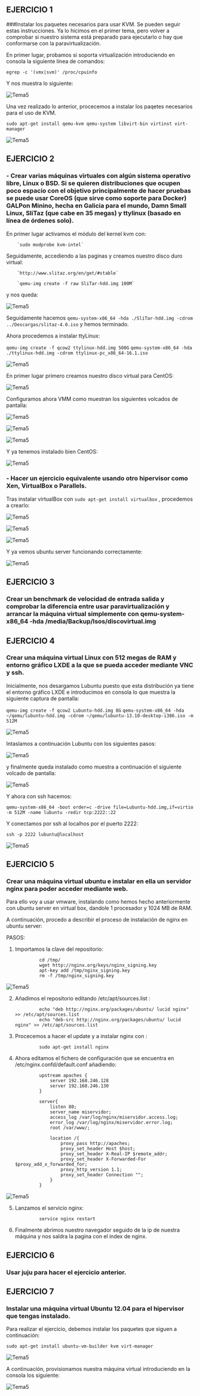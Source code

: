 ## EJERCICIO 1
###Instalar los paquetes necesarios para usar KVM. Se pueden seguir estas instrucciones. Ya lo hicimos en el primer tema, pero volver a comprobar si nuestro sistema está preparado para ejecutarlo o hay que conformarse con la paravirtualización.

En primer lugar, probamos si soporta virtualización introduciendo en consola la siguiente línea de comandos:

    egrep -c '(vmx|svm)' /proc/cpuinfo
    
  Y nos muestra lo siguiente:
  
  
  ![Tema5](http://ubuntuone.com/2LNcQHUFLSsMgGu1XqmdOg)
  
  
 Una vez realizado lo anterior, procecemos a instalar los paqetes necesarios para el uso de KVM.

    sudo apt-get install qemu-kvm qemu-system libvirt-bin virtinst virt-manager
    
  ![Tema5](http://ubuntuone.com/6tLLCoDHeLbMABIa7dglMe)



## EJERCICIO 2

### - Crear varias máquinas virtuales con algún sistema operativo libre, Linux o BSD. Si se quieren distribuciones que ocupen poco espacio con el objetivo principalmente de hacer pruebas se puede usar CoreOS (que sirve como soporte para Docker) GALPon Minino, hecha en Galicia para el mundo, Damn Small Linux, SliTaz (que cabe en 35 megas) y ttylinux (basado en línea de órdenes solo).

En primer lugar activamos el módulo del kernel kvm con:

        `sudo modprobe kvm-intel`
        
 Seguidamente, accediendo a las paginas y creamos nuestro disco duro virtual:
 
        `http://www.slitaz.org/en/get/#stable`
        
        `qemu-img create -f raw SliTar-hdd.img 100M`
        
y nos queda: 
        
  ![Tema5](http://ubuntuone.com/7eewNzlYyBjtrYvAI4FxXk)
        
Seguidamente hacemos `qemu-system-x86_64 -hda ./SliTar-hdd.img -cdrom ../Descargas/slitaz-4.0.iso` y hemos terminado.

Ahora procedemos a instalar ttyLinux:

`qemu-img create -f qcow2 ttylinux-hdd.img 500G`
`qemu-system-x86_64 -hda ./ttylinux-hdd.img -cdrom ttylinux-pc_x86_64-16.1.iso`


![Tema5](http://ubuntuone.com/4TlFpsgFsdxdNQKRa3YZAW)



En primer lugar primero creamos nuestro disco virtual para CentOS:

![Tema5](http://ubuntuone.com/47LUNp5fQwRaXhfDovMIDp)


Configuramos ahora VMM como muestran los siguientes volcados de pantalla:

![Tema5](http://ubuntuone.com/2tcbpA4phXYUzPqKXqrcNc)


![Tema5](http://ubuntuone.com/05wdf5uzKMVMEt6DCjdn0g)

![Tema5](http://ubuntuone.com/1LlqGU1XoMFNW79iQdWg9r)


Y ya tenemos instalado bien CentOS:


![Tema5](http://ubuntuone.com/6KAZE50woqePwfXn24K66v)


### - Hacer un ejercicio equivalente usando otro hipervisor como Xen, VirtualBox o Parallels.

Tras instalar virtualBox con `sudo apt-get install virtualbox` , procedemos a crearlo:

![Tema5](http://ubuntuone.com/2FBTdhQINnR7E2jiaYlRND)

![Tema5](http://ubuntuone.com/5FTRvJctE8NLVmdbvEPQB1)

![Tema5](http://ubuntuone.com/52wGZtevlN9wjaXV3m8441)


Y ya vemos ubuntu server funcionando correctamente:

![Tema5](http://ubuntuone.com/0GWsYFZp5Z9YicFwgTD8cu)


## EJERCICIO 3

### Crear un benchmark de velocidad de entrada salida y comprobar la diferencia entre usar paravirtualización y arrancar la máquina virtual simplemente con qemu-system-x86_64 -hda /media/Backup/Isos/discovirtual.img





## EJERCICIO 4

### Crear una máquina virtual Linux con 512 megas de RAM y entorno gráfico LXDE a la que se pueda acceder mediante VNC y ssh.

Inicialmente, nos desargamos Lubuntu puesto que esta distribución ya tiene el entorno gráfico LXDE e introducimos en consola lo que muestra la siguiente captura de pantalla:


`qemu-img create -f qcow2 Lubuntu-hdd.img 8G`
`qemu-system-x86_64 -hda ~/qemu/lubuntu-hdd.img -cdrom ~/qemu/lubuntu-13.10-desktop-i386.iso -m 512M`

![Tema5](http://ubuntuone.com/2ryZvqfCS4F9RE4Ckdlybo)


Intaslamos a continuación Lubuntu con los siguientes pasos:


![Tema5](http://ubuntuone.com/79LMW0OE5PpPllCzieADWt)

y finalmente queda instalado como muestra a continuación el siguiente volcado de pantalla:


![Tema5](http://ubuntuone.com/2cAp8vVBTUrzPUPuQ4dBJw)

Y ahora con ssh hacemos:

`qemu-system-x86_64 -boot order=c -drive file=Lubuntu-hdd.img,if=virtio -m 512M -name lubuntu -redir tcp:2222::22`

Y conectamos por ssh al localhos por el puerto 2222:

`ssh -p 2222 lubuntu@localhost`


![Tema5](http://ubuntuone.com/58ka286k1EVWMlD5o9qAWE)



## EJERCICIO 5

### Crear una máquina virtual ubuntu e instalar en ella un servidor nginx para poder acceder mediante web.

Para ello voy a usar vmware, instalando como hemos hecho anteriormente con ubuntu server en virtual box, dandole 1 procesador y 1024 MB de RAM.

A continuación, procedo a describir el proceso de instalación de nginx en ubuntu server:

PASOS:
        
1. Importamos  la clave del repositorio:
            
                cd /tmp/
                wget http://nginx.org/keys/nginx_signing.key
                apt-key add /tmp/nginx_signing.key
                rm -f /tmp/nginx_signing.key
                
                
 ![Tema5](https://dl.dropbox.com/s/rtrxp46jkz6o2m4/pra2.png)
                
                
2. Añadimos el repositorio editando /etc/apt/sources.list :
                
                echo "deb http://nginx.org/packages/ubuntu/ lucid nginx" >> /etc/apt/sources.list
                echo "deb-src http://nginx.org/packages/ubuntu/ lucid nginx" >> /etc/apt/sources.list
            
3. Procecemos a hacer el update y a instalar nginx con :
                
                sudo apt-get install nginx
                
4. Ahora editamos el fichero de configuración que se encuentra en /etc/nginx.confd/default.conf añadiendo:
            
                upstream apaches {
                    server 192.168.246.128
                    server 192.168.246.130
                }
                
                server{
                    listen 80;
                    server_name miservidor;
                    access_log /var/log/nginx/miservidor.access.log;
                    error_log /var/log/nginx/miservidor.error.log;
                    root /var/www/;
                
                    location /{ 
                        proxy_pass http://apaches;
                        proxy_set_header Host $host;
                        proxy_set_header X-Real-IP $remote_addr;
                        proxy_set_header X-Forwarded-For $proxy_add_x_forwarded_for;
                        proxy_http_version 1.1;
                        proxy_set_header Connection "";
                    }
                }
               
                
                
![Tema5](https://dl.dropbox.com/s/uh6l32s1ft6kf2h/pra8%28service%20restart%20nginx%29.png)
                
                
                
5. Lanzamos el servicio nginx:
                
                service nginx restart
                
6. Finalmente abrimos nuestro navegador seguido de la ip de nuestra máquina y nos saldra la pagina con el index de nginx.




## EJERCICIO 6

### Usar juju para hacer el ejercicio anterior.



## EJERCICIO 7

### Instalar una máquina virtual Ubuntu 12.04 para el hipervisor que tengas instalado.

Para realizar el ejercicio, debemos instalar los paquetes que siguen a continuación:

`sudo apt-get install ubuntu-vm-builder kvm virt-manager`

![Tema5](http://ubuntuone.com/1B6clESAuXlCrgxWjDo6aP)


A continuación, provisionamos nuestra máquina virtual introduciendo en la consola los siguiente:


![Tema5](http://ubuntuone.com/2f5ufR9UQI8RCexsL8OAYI)









